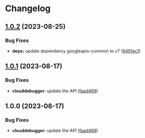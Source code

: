 # Changelog

## [1.0.2](https://github.com/googleapis/google-api-nodejs-client/compare/clouddebugger-v1.0.1...clouddebugger-v1.0.2) (2023-08-25)


### Bug Fixes

* **deps:** update dependency googleapis-common to v7 ([9491ec1](https://github.com/googleapis/google-api-nodejs-client/commit/9491ec1cdc3c413e7d73edcfcd59cf5c28a7c855))

## [1.0.1](https://github.com/googleapis/google-api-nodejs-client/compare/clouddebugger-v1.0.0...clouddebugger-v1.0.1) (2023-08-17)


### Bug Fixes

* **clouddebugger:** update the API ([faad469](https://github.com/googleapis/google-api-nodejs-client/commit/faad4698e5d8e9724904326d2fbdf316ade5c030))

## 1.0.0 (2023-08-17)


### Bug Fixes

* **clouddebugger:** update the API ([faad469](https://github.com/googleapis/google-api-nodejs-client/commit/faad4698e5d8e9724904326d2fbdf316ade5c030))
